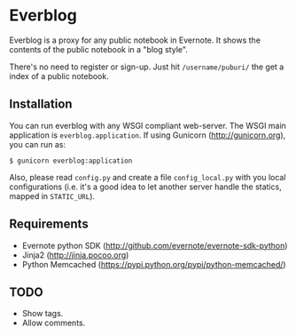 # Everblog

Everblog is a proxy for any public notebook in Evernote. It shows the contents
of the public notebook in a "blog style".

There's no need to register or sign-up. Just hit `/username/puburi/` the get a
index of a public notebook.

## Installation

You can run everblog with any WSGI compliant web-server. The WSGI main
application is `everblog.application`. If using Gunicorn (http://gunicorn.org),
you can run as:

    $ gunicorn everblog:application

Also, please read `config.py` and create a file `config_local.py` with you
local configurations (i.e. it's a good idea to let another server handle the
statics, mapped in `STATIC_URL`).

## Requirements

 * Evernote python SDK (http://github.com/evernote/evernote-sdk-python)
 * Jinja2 (http://jinja.pocoo.org)
 * Python Memcached (https://pypi.python.org/pypi/python-memcached/)

## TODO

 * Show tags.
 * Allow comments.

